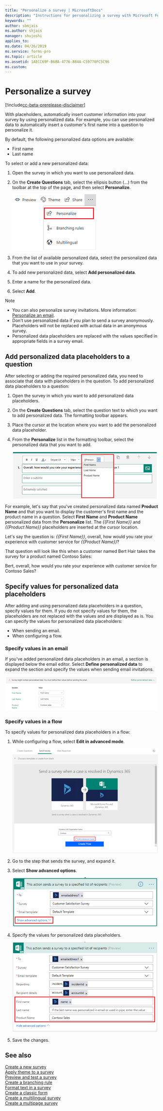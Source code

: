```yaml
---
title: "Personalize a survey | MicrosoftDocs"
description: "Instructions for personalizing a survey with Microsoft Forms Pro"
keywords: ""
author: sbmjais
ms.author: shjais
manager: shujoshi
applies_to: 
ms.date: 04/26/2019
ms.service: forms-pro
ms.topic: article
ms.assetid: 1AECC69F-B68A-4776-884A-C59770FC5C96
ms.custom: 
---
```


# Personalize a survey

[!include[cc-beta-prerelease-disclaimer](includes/cc-beta-prerelease-disclaimer.md)]

With placeholders, automatically insert customer information into your survey by using personalized data. For example, you can use personalized data to automatically insert a customer's first name into a question to personalize it.

By default, the following personalized data options are available:

- First name
- Last name

To select or add a new personalized data:

1.	Open the survey in which you want to use personalized data.

2.	On the **Create Questions** tab, select the ellipsis button (…) from the toolbar at the top of the page, and then select **Personalize**.

    ![Personalized button](media/custom-data-button.png "Personalized button")

3.	From the list of available personalized data, select the personalized data that you want to use in your survey.

4.	To add new personalized data, select **Add personalized data**.

5.	Enter a name for the personalized data.

6.	Select **Add**.

> [!NOTE]
> - You can also personalize survey invitations. More information: [Personalize an email](send-survey-email.md#personalize-an-email).
> - Don't use personalized data if you plan to send a survey anonymously. Placeholders will not be replaced with actual data in an anonymous survey.
> - Personalized data placeholders are replaced with the values specified in appropriate fields in a survey email.

## Add personalized data placeholders to a question

After selecting or adding the required personalized data, you need to associate that data with placeholders in the question. To add personalized data placeholders to a question:

1.	Open the survey in which you want to add personalized data placeholders.

2.	On the **Create Questions** tab, select the question text to which you want to add personalized data. The formatting toolbar appears.

3.	Place the cursor at the location where you want to add the personalized data placeholder.

4.	From the **Personalize** list in the formatting toolbar, select the personalized data that you want to add. 

    ![Add personalized data](media/add-pipe-data.png "Add personalized data")

For example, let's say that you've created personalized data named **Product Name** and that you want to display the customer's first name and the product name in a question. Select **First Name** and **Product Name** personalized data from the **Personalize** list. The *{{First Name}}* and *{{Product Name}}* placeholders are inserted at the cursor location.

Let's say the question is:
*{{First Name}}*, overall, how would you rate your experience with customer service for *{{Product Name}}*?

That question will look like this when a customer named Bert Hair takes the survey for a product named Contoso Sales:

Bert, overall, how would you rate your experience with customer service for Contoso Sales?

## Specify values for personalized data placeholders

After adding and using personalized data placeholders in a question, specify values for them. If you do not specify values for them, the placeholders are not replaced with the values and are displayed as is. You can specify the values for personalized data placeholders: 

- When sending an email.
- When configuring a flow.

### Specify values in an email

If you've added personalized data placeholders in an email, a section is displayed below the email editor. Select **Define personalized data** to expand the section and specify the values when sending email invitations.

![Specify values for personalized data in an email](media/custom-data-values.png "Specify values for personalized data in an email")

### Specify values in a flow

To specify values for personalized data placeholders in a flow:

1.	While configuring a flow, select **Edit in advanced mode**.

    ![Edit a flow in advanced mode](media/flow-advanced-mode.png "Edit a flow in advanced mode")

2.	Go to the step that sends the survey, and expand it.

3.	Select **Show advanced options**.

    ![Show advanced options for a step in a flow](media/flow-step-advanced-options-button.png "Show advanced options for a step in a flow")

4.	Specify the values for personalized data placeholders.

    ![Specify values for personalized data placeholders](media/flow-step-advanced-options.png "Specify values for personalized data placeholders")

5.	Save the changes. 

## See also

[Create a new survey](create-new-survey.md)<br>
[Apply theme to a survey](apply-theme.md)<br>
[Preview and test a survey](preview-test-survey.md)<br>
[Create a branching rule](create-branching-rule.md)<br>
[Format text in a survey](survey-text-format.md)<br>
[Create a classic form](create-classic-form.md)<br>
[Create a multilingual survey](create-multilingual-survey.md)<br>
[Create a multipage survey](create-multipage-survey.md)
